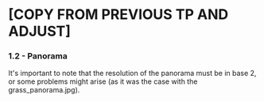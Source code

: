 # [COPY FROM PREVIOUS TP AND ADJUST]

### 1.2 - Panorama

It's important to note that the resolution of the panorama must be in base 2, or some problems might arise (as it was the case with the grass_panorama.jpg).